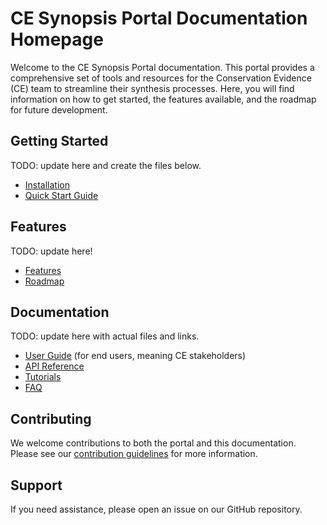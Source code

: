 # CE Synopsis Portal Documentation Homepage

Welcome to the CE Synopsis Portal documentation. This portal provides a comprehensive set of tools and resources for the Conservation Evidence (CE) team to streamline their synthesis processes. Here, you will find information on how to get started, the features available, and the roadmap for future development.

## Getting Started

TODO: update here and create the files below.

- [Installation](./installation.md)
- [Quick Start Guide](./quick-start.md)

## Features

TODO: update here!

- [Features](./features.md)
- [Roadmap](./roadmap.md)

## Documentation

TODO: update here with actual files and links.
- [User Guide](./user-guide/index.md) (for end users, meaning CE stakeholders)
- [API Reference](./api/index.md)
- [Tutorials](./tutorials/index.md)
- [FAQ](./faq.md)

## Contributing

We welcome contributions to both the portal and this documentation. Please see our [contribution guidelines](./contributing.md) for more information.

## Support

If you need assistance, please open an issue on our GitHub repository.